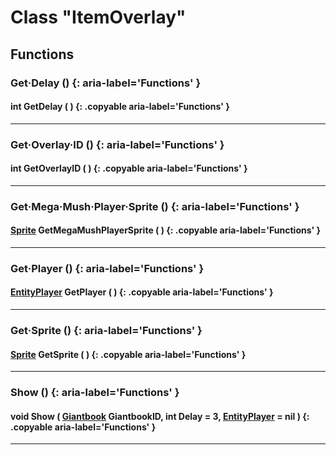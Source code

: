 # Class "ItemOverlay"

## Functions

### Get·Delay () {: aria-label='Functions' }
#### int GetDelay ( ) {: .copyable aria-label='Functions' }

___
### Get·Overlay·ID () {: aria-label='Functions' }
#### int GetOverlayID ( ) {: .copyable aria-label='Functions' }

___
### Get·Mega·Mush·Player·Sprite () {: aria-label='Functions' }
#### [Sprite](Sprite.md) GetMegaMushPlayerSprite ( ) {: .copyable aria-label='Functions' } 

___
### Get·Player () {: aria-label='Functions' }
#### [EntityPlayer](EntityPlayer.md) GetPlayer ( ) {: .copyable aria-label='Functions' }

___
### Get·Sprite () {: aria-label='Functions' }
#### [Sprite](Sprite.md) GetSprite ( ) {: .copyable aria-label='Functions' }

___
### Show () {: aria-label='Functions' }
#### void Show ( [Giantbook](enums/Giantbook.md) GiantbookID, int Delay = 3, [EntityPlayer](https://wofsauge.github.io/IsaacDocs/rep/EntityPlayer.html) = nil ) {: .copyable aria-label='Functions' }

___